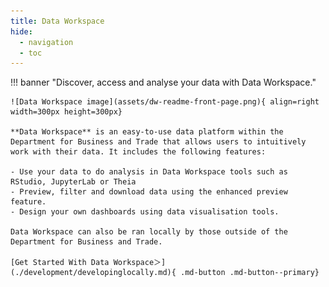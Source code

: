 ```yaml
---
title: Data Workspace
hide:
  - navigation
  - toc
---
```


<style>
  .md-typeset h1 {
    display: none;
  }
  
  .md-main__inner {
    margin-top: 0px;
  }

  .md-content__button {
    display: none;
  }
</style>

!!! banner "Discover, access and analyse your data with Data Workspace."

    ![Data Workspace image](assets/dw-readme-front-page.png){ align=right width=300px height=300px}

    **Data Workspace** is an easy-to-use data platform within the Department for Business and Trade that allows users to intuitively work with their data. It includes the following features:

    - Use your data to do analysis in Data Workspace tools such as RStudio, JupyterLab or Theia
    - Preview, filter and download data using the enhanced preview feature.
    - Design your own dashboards using data visualisation tools. 

    Data Workspace can also be ran locally by those outside of the Department for Business and Trade.

    [Get Started With Data Workspace＞](./development/developinglocally.md){ .md-button .md-button--primary} 
